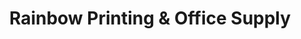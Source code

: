---
title: "Rainbow Printing & Office Supply"
url: /incline-village/rainbow-printing-and-office-supply/
shop: art
---